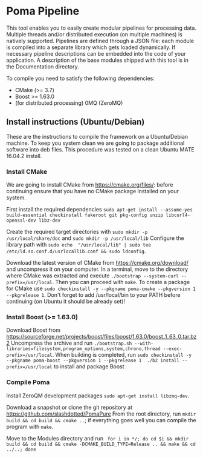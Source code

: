# Poma Pipeline

This tool enables you to easily create modular pipelines for processing data. Multiple threads and/or distributed execution (on multiple machines) is natively supported. Pipelines are defined through a JSON file: each module is compiled into a separate library which gets loaded dynamically. If necessary pipeline descriptions can be embedded into the code of your application.
A description of the base modules shipped with this tool is in the Documentation directory.

To compile you need to satisfy the following dependencies:

- CMake (>= 3.7)
- Boost >= 1.63.0
- (for distributed processing) 0MQ (ZeroMQ)

## Install instructions (Ubuntu/Debian)

These are the instructions to compile the framework on a Ubuntu/Debian machine. To keep you system clean we are going to package additional software into deb files. This procedure was tested on a clean Ubuntu MATE 16.04.2 install.

### Install CMake
We are going to install CMake from https://cmake.org/files/: before continuing ensure that you have no CMake package installed on your system.

First install the required dependencies `sudo apt-get install --assume-yes build-essential checkinstall fakeroot git pkg-config unzip libcurl4-openssl-dev libz-dev`

Create the required target directories with  `sudo mkdir -p /usr/local/share/doc` and `sudo mkdir -p /usr/local/lib`
Configure the library path with `sudo echo  "/usr/local/lib" | sudo tee /etc/ld.so.conf.d/usrlocallib.conf && sudo ldconfig`.

Download the latest version of CMake from https://cmake.org/download/ and uncompress it on your computer. In a terminal, move to the directory where CMake was extracted and execute `./bootstrap --system-curl --prefix=/usr/local`. Then you can proceed with `make`. To create a package for CMake use `sudo checkinstall -y --pkgname poma-cmake --pkgversion 1 --pkgrelease 1`. Don't forget to add /usr/local/bin to your PATH before continuing (on Ubuntu it should be already set)!

### Install Boost (>= 1.63.0)

Download Boost from https://sourceforge.net/projects/boost/files/boost/1.63.0/boost_1_63_0.tar.bz2
Uncompress the archive and run `./bootstrap.sh --with-libraries=filesystem,program_options,system,chrono,thread --exec-prefix=/usr/local`. When building is completed, run `sudo checkinstall -y --pkgname poma-boost --pkgversion 1 --pkgrelease 1  ./b2 install --prefix=/usr/local` to install and package Boost

### Compile Poma

Install ZeroQM development packages `sudo apt-get install libzmq-dev`.

Download a snapshot or clone the git repository at https://github.com/slashdotted/PomaPure
From the root directory, run `mkdir build && cd build && cmake ..`; if everything goes well you can compile the program with `make`.

Move to the Modules directory and run `
for i in */; do cd $i && mkdir build && cd build && cmake -DCMAKE_BUILD_TYPE=Release .. && make && cd ../..; done`






